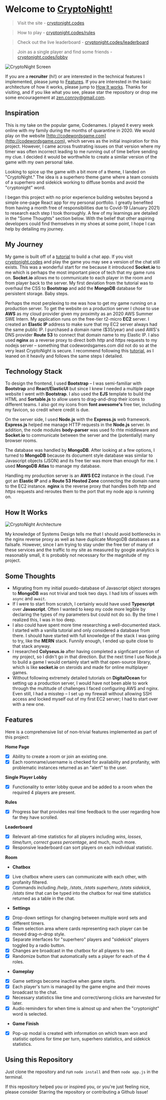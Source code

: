 # Welcome to [CryptoNight!](https://cryptonight.codes)

> Visit the site - [cryptonight.codes](https://cryptonight.codes)

> How to play - [cryptonight.codes/rules](https://cryptonight.codes/rules)

> Check out the live leaderboard - [cryptonight.codes/leaderboard](https://cryptonight.codes/leaderboard)

> Join as a single player and find some friends - [cryptonight.codes/lobby](https://cryptonight.codes/lobby)

![CryptoNight Screen](images/cryptoscreen.png)

If you are a **recruiter** (hi!) or are interested in the technical features I implemented, please jump to [Features](https://github.com/kaizen3031593/code-words-game#features). If you are interested in the basic architecture of how it works, please jump to [How It works](https://github.com/kaizen3031593/code-words-game#how-it-works). Thanks for visiting, and if you like what you see, please star the repository or drop me some encouragement at zen.conroy@gmail.com.

## Inspiration

This is my take on the popular game, Codenames. I played it every week online with my family during the months of quarantine in 2020. We would play on the website [http://codewordsgame.com](http://codewordsgame.com), which serves as the initial inspiration for this project. However, I came across frustrating issues on that version where my timer was often incorrect leading to me running out of time before sending my clue. I decided it would be worthwhile to create a similar version of the game with my own personal take. 

Looking to spice up the game with a bit more of a theme, I landed on "CryptoNight." The idea is a superhero theme game where a team consists of a superhero and sidekick working to diffuse bombs and avoid the "cryptonight" word. 

I began this project with no prior experience building websites beyond a simple one-page React app for my personal portfolio. I greatly benefited from having a month free of responsibilities due to Covid-19 (January 2021) to research each step I took thoroughly. A few of my learnings are detailed in the "Some Thoughts" section below. With the belief that other aspiring developers could find themselves in my shoes at some point, I hope I can help by detailing my journey. 

## My Journey

My game is built off of a [tutorial](https://medium.com/better-programming/building-a-chat-application-from-scratch-with-room-functionality-df3d1e4ef662) to build a chat app. If you visit [cryptonight.codes](https://cryptonight.codes) and play the game you may see a version of the chat still exists. This was a wonderful start for me because it introduced **Socket.io** to me which is perhaps the most important piece of tech that my game runs on. **Socket.io** allows me to communicate to each player in the room and from player back to the server. My first deviation from the tutorial was to overhaul the CSS to **Bootstrap** and add the **MongoDB** database for persistent storage. Baby steps.

Perhaps the most perplexing to me was how to get my game running on a production server. To get the website on a production server I chose to use **AWS** as my cloud provider given my proximity as an 2020 AWS Summer SWE Intern. My application runs on the free-tier t2-micro **EC2** server. I created an **Elastic IP** address to make sure that my EC2 server always had the same public IP. I purchased a domain name ($35/year) and used AWS's DNS provider **Route 53** to connect that domain name to my Elastic IP. I also used **nginx** as a reverse proxy to direct both *http* and *https* requests to my nodejs server – something that codewordsgames.com did not do so at the very least CryptoNight is secure. I recommend following this [tutorial](https://www.digitalocean.com/community/tutorials/how-to-set-up-a-node-js-application-for-production-on-ubuntu-18-04), as I leaned on it heavily and follows the same steps I detailed.

## Technology Stack

To design the frontend, I used **Bootstrap** – I was semi-familiar with **Bootstrap** and **React/ElasticUI** but since I knew I needed a multiple page website I went with **Bootstrap**. I also used the **EJS** template to build the HTML and **Sortable.js** to allow users to drag-and-drop their icons to different teams. I also got my icons from **font awesome's** free tier, including my favicon, so credit where credit is due.

On the server side, I used **Node.js** with the **Express.js** web framework. **Express.js** helped me manage HTTP requests in the **Node.js** server. In addition, the node modules **body-parser** was used fo rhte middleware and **Socket.io** to communicate between the server and the (potentially) many browser rooms.

The database was handled by **MongoDB**. After looking at a few options, I turned to **MongoDB** because its document style database was similar to Javascript objects (JSON) and its free tier was more than enough for me. I used **MongoDB Atlas** to manage my database.

Handling my production server is an **AWS EC2** instance in the cloud. I've got an **Elastic IP** and a **Route 53 Hosted Zone** connecting the domain name to the EC2 instance. **nginx** is the reverse proxy that handles both *http* and *https* requests and reroutes them to the port that my node app is running on.

## How It Works

![CryptoNight Architecture](images/architecture.png)

My knowledge of Systems Design tells me that I should avoid bottlenecks in the nginx reverse proxy as well as have duplicate MongoDB databases as a failsafe. However, since I am trying to stay under the free tier of many of these services and the traffic to my site as measured by google analytics is reasonably small, it is probably not necessary for the magnitude of my project.

## Some Thoughts

  - Migrating from my initial psuedo-database of Javascript object storages to **MongoDB** was not trivial and took two days. I had lots of issues with `async` and `await`.
  - If I were to start from scratch, I certainly would have used **Typescript** over **Javascript**. Often I wanted to keep my code more legible by declaring the types of my parameters but could not do so. By the time I realized this, I was in too deep.
  - I also could have spent more time researching a well-documented stack. I started with a vanilla tutorial and only considered a database from there. I should have started with full knowledge of the stack I was going to try, like the **MERN** stack. Funnily enough, I ended up quite close to that stack anyway.
  - I researched **Colyseus.io** after having completed a signficant portion of my project, so I didn't go in that direction. But the next time I use Node.js to build a game I would certainly start with that open-source library, which is like **socket.io** on steroids and made for online multiplayer games.
  - Without following extremely detailed tutorials on **DigitalOcean** for setting up a production server, I would have not been able to work through the multitude of challenges I faced configuring AWS and nginx. Even still, I had a misstep – I set up my firewall without allowing SSH access and locked myself out of my first EC2 server; I had to start over with a new one.
  
## Features

Here is a comprehensive list of non-trivial features implemented as part of this project:

**Home Page**

  - [x] Ability to create a room or join an existing one.
  - [x] Each roomname/username is checked for availability and profanity, with problematic instances returned as an "alert" to the user.

**Single Player Lobby**

  - [x] Functionality to enter lobby queue and be added to a room when the required 4 players are present.
  
**Rules**

  - [x] Progress bar that provides real time feedback to the user regarding how far they have scrolled.
  
**Leaderboard**

  - [x] Relevant all-time statistics for all players including _wins_, _losses_, _time/turn_, _correct guess percentage_, and much, much more.
  - [x] Responsive leaderboard can sort players on each individual statistic.
  
**Room**

  - **Chatbox**

  - [x] Live chatbox where users can communicate with each other, with profanity filtered.
  - [x] Commands including _/help_, _/stats_, _/stats superhero_, _/stats sidekick_, _/stats time_ that can be typed into the chatbox for real time statistics returned as a table in the chat.
  
  - **Settings**
  
  - [x] Drop-down settings for changing between multiple word sets and different timers.
  - [x] Team selection area where cards representing each player can be moved drag-n-drop style.
  - [x] Separate interfaces for "superhero" players and "sidekick" players toggled by a radio button.
  - [x] Changes are broadcast in the chatbox for all players to see.
  - [x] Randomize button that automatically sets a player for each of the 4 roles.
  
  - **Gameplay**
  - [x] Game settings become inactive when game starts.
  - [x] Each player's turn is managed by the game engine and their moves broadcast to the chat.
  - [x] Necessary statistics like time and correct/wrong clicks are harvested for later.
  - [x] Audio reminders for when time is almost up and when the "cryptonight" word is selected.
  
  - **Game Finish**
  - [x] Pop-up modal is created with information on which team won and statistic options for time per turn, superhero statistics, and sidekick statistics.

## Using this Repository

Just clone the repository and run `node install` and then `node app.js` in the terminal.

If this repository helped you or inspired you, or you're just feeling nice, please consider Starring the repository or contributing a Github Issue!
